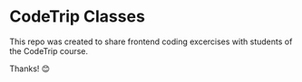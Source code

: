 # CodeTrip Classes

This repo was created to share frontend coding excercises with students of the CodeTrip course.

Thanks! 😊